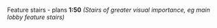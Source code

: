 <span class="transform-to-uppercase">Feature stairs - plans **1:50**</span>
_(Stairs of greater visual importance, eg main lobby feature stairs)_
